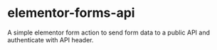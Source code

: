# elementor-forms-api
A simple elementor form action to send form data to a public API and authenticate with API header.
